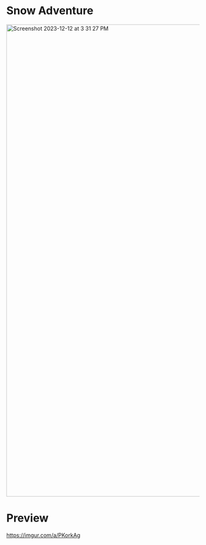 # Snow Adventure
<img width="1231" alt="Screenshot 2023-12-12 at 3 31 27 PM" src="https://github.com/Simpson-Computer-Technologies-Research/snowadventure-baubles/assets/75189508/aa085214-7a8a-4f6e-a9dd-fb5a69082d64">

# Preview
https://imgur.com/a/PKorkAg

